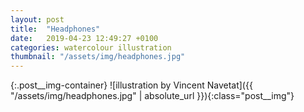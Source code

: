 ```yaml
---
layout: post
title:  "Headphones"
date:   2019-04-23 12:49:27 +0100
categories: watercolour illustration
thumbnail: "/assets/img/headphones.jpg"
---
```

{:.post__img-container}
  ![illustration by Vincent Navetat]({{ "/assets/img/headphones.jpg" | absolute_url }}){:class="post__img"}
